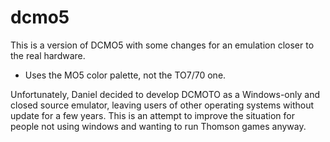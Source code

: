 dcmo5
=====

This is a version of DCMO5 with some changes for an emulation closer to the real hardware.
 * Uses the MO5 color palette, not the TO7/70 one.

Unfortunately, Daniel decided to develop DCMOTO as a Windows-only and closed source emulator, leaving users of other operating systems without update for a few years. This is an attempt to improve the situation for people not using windows and wanting to run Thomson games anyway.

